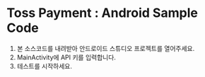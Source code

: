 # Toss Payment : Android Sample Code
1. 본 소스코드를 내려받아 안드로이드 스튜디오 프로젝트를 열어주세요.
2. MainActivity에 API 키를 입력합니다.
3. 테스트를 시작하세요.
